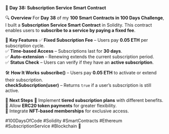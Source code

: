 📅 **Day 38: Subscription Service Smart Contract**

 🔍 **Overview**
For **Day 38** of my **100 Smart Contracts in 100 Days Challenge**, I built a **Subscription Service Smart Contract** in Solidity. This contract enables users to **subscribe to a service by paying a fixed fee**.

 📜 **Key Features**
✅ **Fixed Subscription Fee** – Users pay **0.05 ETH** per subscription cycle.  
✅ **Time-based Access** – Subscriptions last for **30 days**.  
✅ **Auto-extension** – Renewing extends the current subscription period.  
✅ **Status Check** – Users can verify if they have an **active subscription**.

🛠️ **How It Works**
 **subscribe()** – Users pay **0.05 ETH** to activate or extend their subscription.  
 **checkSubscription(user)** – Returns `true` if a user’s subscription is still active.  

 🔗 **Next Steps**
🔹 Implement **tiered subscription plans** with different benefits.  
🔹 Allow **ERC20 token payments** for greater flexibility.  
🔹 Integrate **NFT-based memberships** for exclusive access.  

#100DaysOfCode #Solidity #SmartContracts #Ethereum #SubscriptionService #Blockchain 🚀